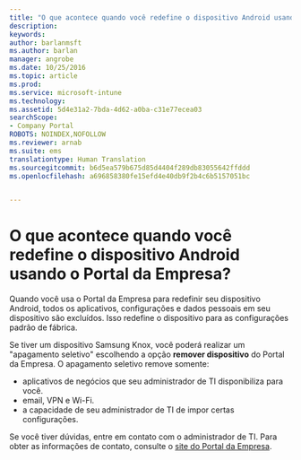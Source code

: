 ```yaml
---
title: "O que acontece quando você redefine o dispositivo Android usando o Portal da Empresa? | Microsoft Docs"
description: 
keywords: 
author: barlanmsft
ms.author: barlan
manager: angrobe
ms.date: 10/25/2016
ms.topic: article
ms.prod: 
ms.service: microsoft-intune
ms.technology: 
ms.assetid: 5d4e31a2-7bda-4d62-a0ba-c31e77ecea03
searchScope:
- Company Portal
ROBOTS: NOINDEX,NOFOLLOW
ms.reviewer: arnab
ms.suite: ems
translationtype: Human Translation
ms.sourcegitcommit: b6d5ea579b675d85d4404f289db83055642ffddd
ms.openlocfilehash: a696858380fe15efd4e40db9f2b4c6b5157051bc


---
```



# <a name="what-happens-if-you-reset-your-android-device-using-the-company-portal"></a>O que acontece quando você redefine o dispositivo Android usando o Portal da Empresa?

Quando você usa o Portal da Empresa para redefinir seu dispositivo Android, todos os aplicativos, configurações e dados pessoais em seu dispositivo são excluídos. Isso redefine o dispositivo para as configurações padrão de fábrica.

Se tiver um dispositivo Samsung Knox, você poderá realizar um "apagamento seletivo" escolhendo a opção **remover dispositivo** do Portal da Empresa. O apagamento seletivo remove somente:

- aplicativos de negócios que seu administrador de TI disponibiliza para você.
- email, VPN e Wi-Fi.
- a capacidade de seu administrador de TI de impor certas configurações.

Se você tiver dúvidas, entre em contato com o administrador de TI. Para obter as informações de contato, consulte o [site do Portal da Empresa](http://portal.manage.microsoft.com).



<!--HONumber=Dec16_HO2-->


